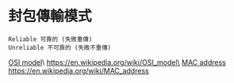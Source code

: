 # 封包傳輸模式
```
Reliable 可靠的 (失敗重傳)
Unreliable 不可靠的 (失敗不重傳)
```

[OSI model](https://en.wikipedia.org/wiki/OSI_model)\	https://en.wikipedia.org/wiki/OSI_model\
[MAC address](https://en.wikipedia.org/wiki/MAC_address)	https://en.wikipedia.org/wiki/MAC_address
